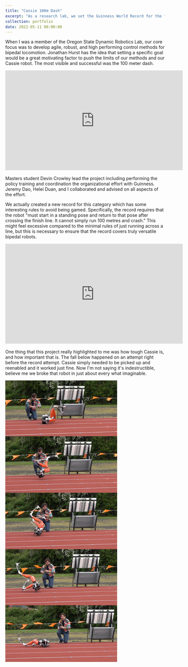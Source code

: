 ```yaml
---
title: "Cassie 100m Dash"
excerpt: "As a research lab, we set the Guinness World Record for the fastest 100 meter dash by a Bipedal Robot <br/><img src='/images/100mDash.jpg' width='60%'>"
collection: portfolio
date: 2022-05-11 00:00:00
---
```


When I was a member of the Oregon State Dynamic Robotics Lab, our core focus was to develop agile, robust, and high performing control methods for bipedal locomotion.
Jonathan Hurst has the idea that setting a specific goal would be a great motivating factor to push the limits of our methods and our Cassie robot.
The most visible and successful was the 100 meter dash. 

<iframe width="560" height="315" src="https://www.youtube.com/embed/DdojWYOK0Nc" title="YouTube video player" frameborder="0" allow="accelerometer; autoplay; clipboard-write; encrypted-media; gyroscope; picture-in-picture" allowfullscreen></iframe>

Masters student Devin Crowley lead the project including performing the policy training and coordination the organizational effort with Guinness. Jeremy Dao, Helei Duan, and I collaborated and advised on all aspects of the effort.

We actually created a new record for this category which has some interesting rules to avoid being gamed. Specifically, the record requires that the robot "must start in a standing pose and return to that pose after crossing the finish line. It cannot simply run 100 metres and crash." 
This might feel excessive compared to the minimal rules of just running across a line, but this is necessary to ensure that the record covers truly versatile bipedal robots.

<iframe width="560" height="315" src="https://www.youtube.com/embed/QvfK6f_8iGE?si=laWK4Ph7WNZUxa66" title="YouTube video player" frameborder="0" allow="accelerometer; autoplay; clipboard-write; encrypted-media; gyroscope; picture-in-picture; web-share" referrerpolicy="strict-origin-when-cross-origin" allowfullscreen></iframe>

One thing that this project really highlighted to me was how tough Cassie is, and how important that is. The fall below happened on an attempt right before the record attempt.
Cassie simply needed to be picked up and reenabled and it worked just fine.
Now I'm not saying it's indestructible, believe me we broke that robot in just about every what imaginable.

<img src='/images/100mDashFall.jpg' width='70%'>